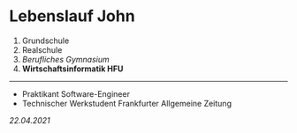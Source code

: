 # Lebenslauf John

1. Grundschule
3. Realschule
4. *Berufliches Gymnasium*
5. **Wirtschaftsinformatik HFU**

***

- Praktikant Software-Engineer
- Technischer Werkstudent Frankfurter Allgemeine Zeitung

_22.04.2021_